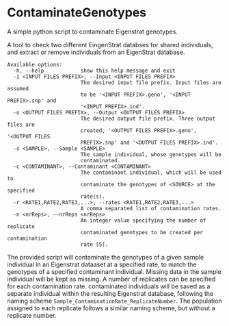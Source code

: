 # ContaminateGenotypes
A simple python script to contaminate Eigenstrat genotypes. 

A tool to check two different EingenStrat databses for shared individuals, and
extract or remove individuals from an EigenStrat database.

```
Available options:
  -h, --help            show this help message and exit
  -i <INPUT FILES PREFIX>, --Input <INPUT FILES PREFIX>
                        The desired input file prefix. Input files are assumed
                        to be '<INPUT PREFIX>.geno', '<INPUT PREFIX>.snp' and
                        '<INPUT PREFIX>.ind'.
  -o <OUTPUT FILES PREFIX>, --Output <OUTPUT FILES PREFIX>
                        The desired output file prefix. Three output files are
                        created, '<OUTPUT FILES PREFIX>.geno', '<OUTPUT FILES
                        PREFIX>.snp' and '<OUTPUT FILES PREFIX>.ind'.
  -s <SAMPLE>, --Sample <SAMPLE>
                        The sample individual, whose genotypes will be
                        contaminated.
  -c <CONTAMINANT>, --Contaminant <CONTAMINANT>
                        The contaminant individual, which will be used to
                        contaminate the genotypes of <SOURCE> at the specified
                        rate(s).
  -r <RATE1,RATE2,RATE3,...>, --rates <RATE1,RATE2,RATE3,...>
                        A comma separated list of contamination rates.
  -n <nrReps>, --nrReps <nrReps>
                        An integer value specifying the number of replicate
                        contaminated genotypes to be created per contamination
                        rate [5].
```
The provided script will contaminate the genotypes of a given sample individual in an Eigenstrat dataaset at a specified rate, to match the genotypes of a specified contaminant individual. 
Missing data in the sample individual will be kept as missing. A number of replicates can be specified for each contamination rate. contaminated individuals will be saved as a separate individual within the resulting Eigenstrat database, following the naming scheme ``Sample_ContaminationRate_ReplicateNumber``. The population assigned to each replicate follows a similar naming scheme, but without a replicate number.
